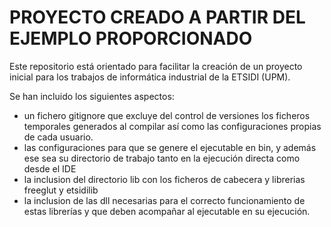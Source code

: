 # PROYECTO CREADO A PARTIR DEL EJEMPLO PROPORCIONADO
Este repositorio está orientado para facilitar la creación de un proyecto inicial para los trabajos de informática industrial de la ETSIDI (UPM).

Se han incluido los siguientes aspectos:
* un fichero gitignore que excluye del control de versiones los ficheros temporales generados al compilar así como las configuraciones propias de cada usuario. 
* las configuraciones para que se genere el ejecutable en bin, y además ese sea su directorio de trabajo tanto en la ejecución directa como desde el IDE
* la inclusion del directorio lib con los ficheros de cabecera y librerias freeglut y etsidilib
* la inclusion de las dll necesarias para el correcto funcionamiento de estas librerías y que deben acompañar al ejecutable en su ejecución.
 
